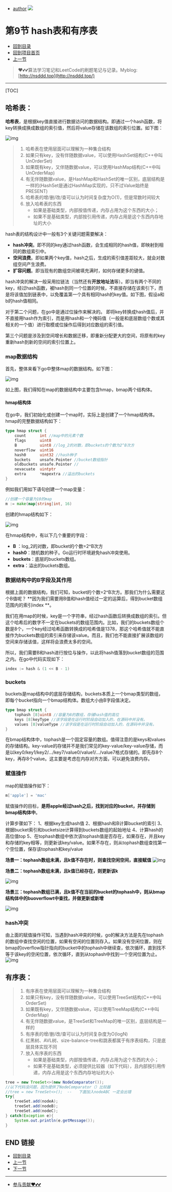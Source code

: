 + [author](https://github.com/3293172751)
<a href="https://github.com/3293172751" target="_blank"><img src="https://img.shields.io/badge/Github-xiongxinwei-inactive?style=social&logo=github"></a></p>

# 第9节 hash表和有序表

+ [回到目录](../README.md)
+ [回到项目首页](../../README.md)
+ [上一节](8.md)
> ❤️💕💕算法学习笔记和LeetCode的刷题笔记与记录。Myblog:[http://nsddd.top](http://nsddd.top/)
---
[TOC]

## 哈希表：

**哈希表**，是根据key值直接进行数据访问的数据结构。即通过一个hash函数，将key转换成换成数组的索引值，然后将value存储在该数组的索引位置。如下图：

![img](assets/1O6fMOMjMf7nbKW6ixMMgFQ.png)

> 1. 哈希表在使用层面可以理解为一种集合结构
> 2. 如果只有key，没有伴随数据value，可以使用HashSet结构(C++中叫UnOrderSet)
> 3. 如果既有key，又伴随数据value，可以使用HashMap结构(C++中叫UnOrderMap)
> 4. 有无伴随数据value，是HashMap和HashSet的唯一区别，底层结构是一样的(HashSet是通过HashMap实现的，只不过Value始终是PRESENT)
> 5. 哈希表的增/删/改/查可以认为时间复杂度为O(1)，但是常数时间较大
> 6. 放入哈希表的东西
>    + 如果是基础类型，内部按值传递，内存占用为这个东西的大小；
>    + 如果不是基础类型，内部按引用传递，内存占用是这个东西内存地址的大小

hash表的结构设计中一般有3个关键问题需要解决： 

+  **hash冲突**。即不同的key通过hash函数，会生成相同的hash值，即映射到相同的数组索引中。 
+  **空间浪费**。即如果两个key值，hash之后，生成的索引值差距较大，就会对数组空间产生浪费。 
+  **扩容问题**。即当现有的数组空间被填充满时，如何存储更多的键值。

hash冲突的解决一般采用拉链法（当然还有**开放地址法**等）。即当有两个不同的key，经过hash函数，被hash到同一个位置的时候，不直接存储在该索引下，而是将该值加到链表中，以免覆盖第一个具有相同hash的key值。如下图，假设a和b的hash值相同。

对于第二个问题，在go中是通过位操作来解决的。 即将key转换成hash值后，并不直接用hash作为索引，而是用hash和一个掩码值（一般是和底层数组个数或其相关的一个值）进行取模或位操作后得到对应数组的索引值。

第三个问题是涉及到空间增长和数据迁移，即重新分配更大的空间，将原有的key重新hash到新的空间的索引位置上。

### map数据结构

首先，整体来看下go中整体map的数据结构。如下图：

![img](assets/f82dd0a7-8727-409b-a749-74bd0d1f500b.png)

如上图，我们得知在map的数据结构中主要包含hmap，bmap两个结构体。

#### hmap结构体

在go中，我们初始化或创建一个map时，实际上是创建了一个hmap结构体。hmap的完整数据结构如下：

```go
type hmap struct {
	count      int //map中的元素个数
	flags      uint8
	B          uint8 //log_2的对数，即buckets的个数为2^B次方  
	noverflow  uint16 
	hash0      uint32 //hash种子
	buckets    unsafe.Pointer //bucket数组指针
	oldbuckets unsafe.Pointer //
	nevacuate  uintptr
	extra      *mapextra //溢出的buckets
}
```

例如我们用如下语句创建一个map变量：

```go
//创建一个容量为10的map
m := make(map[string]int, 16)
```

创建的hmap结构如下：

![img](assets/7238f785-5e07-4588-ad39-6be21fb658cc.png)

在hmap结构中，有以下几个重要的字段：

- **B** ：log_2的对数，即bucket的个数=2^B次方
- **hash0**：随机数的种子。Go运行时环境避免hash冲突使用。
- **buckets**：底层的buckets数组。
- **extra**：溢出的buckets数组。

### 数据结构中的B字段及其作用

根据上面的数据结构，我们可知，bucket的个数=2^B次方。那我们为什么需要这个B值呢？ **因为我们需要用B值和hash值经过一定的运算后，得到bucket数组范围内的索引index **。

我们在用map的时候，key是一个字符串，经过hash函数后转换成数组的索引。但这个哈希后的数字不一定在buckets的数组范围内。比如，我们的buckets数组个数是8个，一个key经过哈希函数转换成的哈希值是1378，那这个哈希值就不能直接作为buckets数组的索引来存储该value。而且，我们也不能直接扩展该数组的空间来存储该值，这样将会浪费太多的空间。

所以，我们需要B和hash进行按位与操作，以此将hash值落到bucket数组的范围之内。在go中代码实现如下：

```go
index := hash & (1 << B - 1)
```

### buckets

buckets是map结构中的底层存储结构，buckets本质上一个bmap类型的数组，即每个bucket指向一个bmap结构体。数组大小由B字段值决定。

```go
type bmap struct {
	tophash [8]uint8 //容量为8的数组，存储hash值的高位
	keys [8]keyType //该字段是在运行时阶段自动加入的，在源码中并没有。
	values [8]valueType //该字段是在运行时阶段自动加入的，在源码中并没有。
}
```

在bmap结构体中，tophash是一个固定容量的数组。值得注意的是keys和values的存储结构。key-value的存储并不是我们常见的key-value/key-value存储，而是以key0/key1/key2/…/key7/value0/value1/…/value7格式存储的。即先存8个key，再存8个value。这主要是考虑在内存对齐方面，可以避免浪费内存。

### 赋值操作

map的赋值操作如下：

```go
m['apple'] = 'mac'
```

赋值操作的目标，**是将apple经过hash之后，找到对应的bucket，并存储到bmap结构体中**。

计算步骤如下： 1、根据key生成hash值 2、根据hash和B计算bucket的索引 3、根据bucket索引和bucketsize计算得到buckets数组的起始地址 4、计算hash的高位值top 5、在tophash数组中依次该tophash值是否存在，如果存在，并且key和存储的key相等，则更新该key/value。如果不存在，则从tophash数组查找第一个空位置，保存该tophash和key/value

**场景一：tophash数组未满，且k值不存在时，则查找空闲空间，直接赋值** ![img](assets/7e4476c9-e10f-4a9f-838b-f65766498cb9.png)

**场景二：tophash数组未满，且k值已经存在，则更新该k**

![img](assets/1d51dbfe-43e6-4bfd-8841-8085b997c9ce.png)

**场景三：tophash数组已满，且k值不在当前的bucket的tophash中，则从bmap结构体中的buoverflowt中查找，并做更新或新增**

![img](assets/09d6009e-06ef-4197-a3b4-bd8da10c6b5d.png)

### hash冲突

由上面的赋值操作可知，当遇到hash冲突的时候，go的解决方法是先在tophash的数组中查找空闲的位置，如果有空闲的位置则存入。如果没有空闲位置，则在bmap的overflow指针指向的bucket中的tophash中继续查，依次循环，直到找不等于该key的空闲位置，依次循环，直到从tophash中找到一个空闲位置为止。 ![img](assets/d7dfc500-8ca0-48d3-a902-50696720ee26.png)



## 有序表：

> 1. 有序表在使用层面可以理解为一种集合结构
> 2. 如果只有key，没有伴随数据value，可以使用TreeSet结构(C++中叫OrderSet)
> 3. 如果既有key，又伴随数据value，可以使用TreeMap结构(C++中叫OrderMap)
> 4. 有无伴随数据value，是TreeSet和TreeMap的唯一区别，底层结构是一样的
> 5. 有序表的增/删/改/查可以认为时间复杂度为O(logN)
> 6. 红黑树、AVL树、size-balance-tree和跳表都属于有序表结构，只是底层具体实现不同
> 7. 放入有序表的东西
>    + 如果是基础类型，内部按值传递，内存占用为这个东西的大小；
>    + 如果不是基础类型，必须提供比较器（如下代码），且内部按引用传递，内存占用是这个东西内存地址的大小

```java
tree = new TreeSet<>(new NodeComparator());
//以下代码没问题，因为提供了NodeComparator（）比较器
//tree = new TreeSet<>();  --   下面加入nodeABC 一定会出错
try{
	treeSet.add(nodeA);
	treeSet.add(nodeB);
	treeSet.add(nodeC);
} catch(Exception e){
	System.out.println(e.getMessage());
}
```





## END 链接

+ [回到目录](../README.md)
+ [上一节](8.md)
+ [下一节](10.md)
---
+ [参与贡献❤️💕💕](https://github.com/3293172751/Block_Chain/blob/master/Git/git-contributor.md)